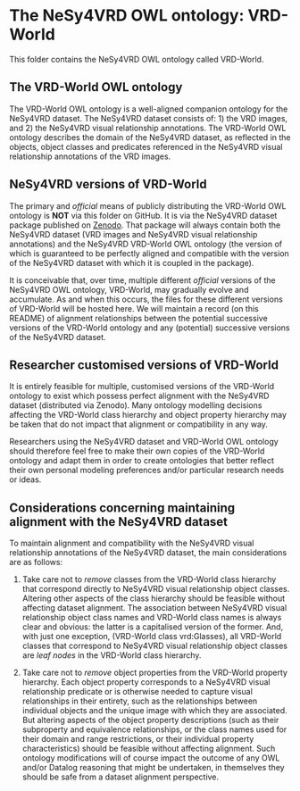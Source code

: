 # The NeSy4VRD OWL ontology: VRD-World

This folder contains the NeSy4VRD OWL ontology called VRD-World.

## The VRD-World OWL ontology

The VRD-World OWL ontology is a well-aligned companion ontology for the NeSy4VRD dataset. The NeSy4VRD dataset consists of: 1) the VRD images, and 2) the NeSy4VRD visual relationship annotations.  The VRD-World OWL ontology describes the domain of the NeSy4VRD dataset, as reflected in the objects, object classes and predicates referenced in the NeSy4VRD visual relationship annotations of the VRD images.

## NeSy4VRD versions of VRD-World

The primary and *official* means of publicly distributing the VRD-World OWL ontology is **NOT** via this folder on GitHub.  It is via the NeSy4VRD dataset package published on [Zenodo](https://doi.org/10.5281/zenodo.7916355).  That package will always contain both the NeSy4VRD dataset (VRD images and NeSy4VRD visual relationship annotations) and the NeSy4VRD VRD-World OWL ontology (the version of which is guaranteed to be perfectly aligned and compatible with the version of the NeSy4VRD dataset with which it is coupled in the package).

It is conceivable that, over time, multiple different *official* versions of the NeSy4VRD OWL ontology, VRD-World, may gradually evolve and accumulate. As and when this occurs, the files for these different versions of VRD-World will be hosted here.  We will maintain a record (on this README) of alignment relationships between the potential successive versions of the VRD-World ontology and any (potential) successive versions of the NeSy4VRD dataset.

## Researcher customised versions of VRD-World

It is entirely feasible for multiple, customised versions of the VRD-World ontology to exist which possess perfect alignment with the NeSy4VRD dataset (distributed via Zenodo). Many ontology modelling decisions affecting the VRD-World class hierarchy and object property hierarchy may be taken that do not impact that alignment or compatibility in any way.

Researchers using the NeSy4VRD dataset and VRD-World OWL ontology should therefore feel free to make their own copies of the VRD-World ontology and adapt them in order to create ontologies that better reflect their own personal modeling preferences and/or particular research needs or ideas.

## Considerations concerning maintaining alignment with the NeSy4VRD dataset

To maintain alignment and compatibility with the NeSy4VRD visual relationship annotations of the NeSy4VRD dataset, the main considerations are as follows:

1) Take care not to *remove* classes from the VRD-World class hierarchy that correspond directly to NeSy4VRD visual relationship object classes. Altering other aspects of the class hierarchy should be feasible without affecting dataset alignment. The association between NeSy4VRD visual relationship object class names and VRD-World class names is always clear and obvious: the latter is a capitalised version of the former. And, with just one exception, (VRD-World class vrd:Glasses), all VRD-World classes that correspond to NeSy4VRD visual relationship object classes are *leaf nodes* in the VRD-World class hierarchy.

2) Take care not to *remove* object properties from the VRD-World property hierarchy. Each object property corresponds to a NeSy4VRD visual relationship predicate or is otherwise needed to capture visual relationships in their entirety, such as the relationships between individual objects and the unique image with which they are associated. But altering aspects of the object property descriptions (such as their subproperty and equivalence relationships, or the class names used for their domain and range restrictions, or their individual property characteristics) should be feasible without affecting alignment. Such ontology modifications will of course impact the outcome of any OWL and/or Datalog reasoning that might be undertaken, in themselves they should be safe from a dataset alignment perspective.


